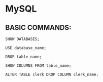 # MySQL

## BASIC COMMANDS:

`SHOW DATABASES;`

`USE database_name;`

`DROP table_name;`

`SHOW COLUMNS FROM table_name;`

`ALTER TABLE clerk DROP COLUMN clerk_name;`
